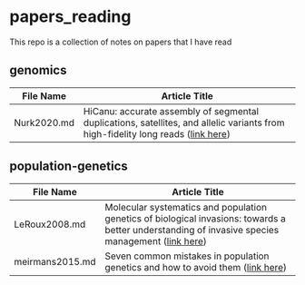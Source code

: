 # papers_reading
This repo is a collection of notes on papers that I have read  

## genomics
|File Name|Article Title|
|---------|-------------|
|Nurk2020.md|HiCanu: accurate assembly of segmental duplications, satellites, and allelic variants from high-fidelity long reads ([link here](https://doi.org/10.1101/gr.263566.120))|
## population-genetics
|File Name|Article Title|
|---------|-------------|
|LeRoux2008.md|Molecular systematics and population genetics of biological invasions: towards a better understanding of invasive species management ([link here](https://doi.org/10.1111/j.1744-7348.2008.00280.x))|
|meirmans2015.md|Seven common mistakes in population genetics and how to avoid them ([link here](https://doi.org/10.1111/mec.13243))|
